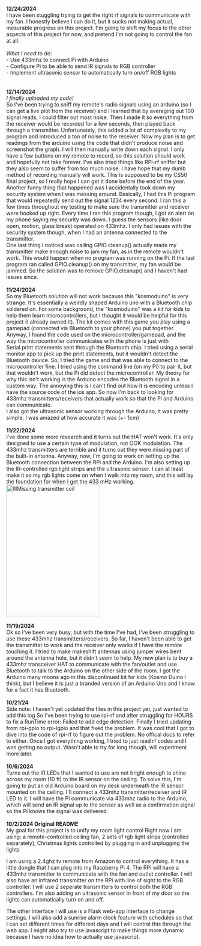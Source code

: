 **12/24/2024**  
I have been stuggling trying to get the right rf signals to communicate with my fan. I honestly believe I can do it, but it sucks not making actual, mesurable progress on this project. I'm going to shift my focus to the other aspects of this project for now, and pretend I'm not going to control the fan at all.  
<br>
_What I need to do:_  
    - Use 433mhz to connect Pi with Arduino  
    - Configure Pi to be able to send IR signals to RGB controller  
    - Implement ultrasonic sensor to automatically turn on/off RGB lights  
<br>
<br>
**12/14/2024**  
_I finally uploaded my code!_  
So I've been trying to sniff my remote's radio signals using an arduino (so I can get a live plot from the receiver) and I learned that by averaging out 100 signal reads, I could filter out most noise. Then I made it so everything from the receiver would be recorded for a few seconds, then played back through a transmitter. Unfortunately, this added a lot of complexity to my program and introduced a ton of noise to the receiver. Now my plan is to get readings from the arduino using the code that didn't produce noise and screenshot the graph. I will then manually write down each signal. I only have a few buttons on my remote to record, so this solution should work and hopefully not take forever. I've also tried things like RPi-rf sniffer but they also seem to suffer from too much noise. I have hope that my dumb method of recording manually will work. This is supposed to be my CS50 final project, so I really hope I can get it done before the end of the year.  
Another funny thing that happened was I accidentally took down my security system when I was messing around. Basically, I had this Pi program that would repeatedly send out the signal 1234 every second. I ran this a few times throughout my testing to make sure the transmitter and receiver were hooked up right. Every time I ran this program though, I got an alert on my phone saying my security was down. I guess the sensors (like door open, motion, glass break) operated on 433mhz. I only had issues with the security system though, when I had an antenna connected to the transmitter.  
One last thing I noticed was calling GPIO.cleanup() actually made my transmitter make enough noise to jam my fan, as in the remote wouldn't work. This would happen when no program was running on the Pi. If the last program ran called GPIO.cleanup() on my transmitter, my fan would be jammed. So the solution was to remove GPIO.cleanup() and I haven't had issues since.
<br>
<br>
**11/24/2024**  
So my Bluetooth solution will not work because this "kosmoduino" is very strange. It's essentially a weirdly shaped Arduino uno with a Bluetooth chip soldered on. For some background, the "kosmoduino" was a kit for kids to help them learn microcontrollers, but I thought it would be helpful for this project (I already owned it). The kit comes with this game you play using a gamepad (connected via Bluetooth to your phone) you put together. Anyway, I found the code used on the microcontroller/gamepad, and the way the microcontroller communicates with the phone is just with Serial.print statements sent through the Bluetooth chip. I tried using a serial monitor app to pick up the print statements, but it wouldn't detect the Bluetooth device. So, I tried the game and that was able to connect to the microcontroller fine. I tried using the command line (on my Pi) to pair it, but that wouldn't work, but the Pi did detect the microcontroller. My theory for why this isn't working is the Arduino encodes the Bluetooth signal in a custom way. The annoying this is I can't find out how it is encoding unless I have the source code of the ios app. So now I'm back to looking for 433mhz transmitters/receivers that actually work so that the Pi and Arduino can communicate.  
I also got the ultrasonic sensor working through the Arduino, it was pretty simple. I was amazed at how accurate it was (+- 1cm)
<br>
<br>
**11/22/2024**  
I've done some more research and it turns out the HAT won't work. It's only designed to use a certain type of modulation, not OOK modulation. The 433mhz transmitters are terrible and it turns out they were missing part of the built-in antenna. Anyway, now, I'm going to work on setting up the Bluetooth connection between the RPi and the Arduino. I'm also setting up the IR-controlled rgb light strips and the ultrasonic sensor. I can at least make it so my rgb lights come on when I walk into my room, and this will lay the foundation for when I get the 433 mHz working.
<br>
<img src="https://m.media-amazon.com/images/I/71eWTMtqWxL.jpg" alt="lllMissing transmitter coil" width="250" height="350"/>
<br>
<br>
**11/19/2024**  
Ok so I've been very busy, but with the time I've had, I've been struggling to use these 433mhz transmitters/receivers. So far, I haven't been able to get the transmitter to work and the receiver only works if I have the remote touching it. I tried to make makeshift antennas using jumper wires bent around the antenna hole, but it didn't seem to help. My new plan is to buy a 433mhz transceiver HAT to communicate with the fan/outlet and use Bluetooth to talk to the Arduino on the other side of the room. I got the Arduino many moons ago in this discontinued kit for kids (Kosmo Duino I think), but I believe it is just a branded version of an Arduino Uno and I know for a fact it has Bluetooth.
<br>
<br>
**10/21/24**  
Side note: I haven't yet updated the files in this project yet, just wanted to add this log
So I've been trying to use rpi-rf and after struggling for HOURS to fix a RunTime error: Failed to add edge detection. Finally I tried updating from rpi-gpio to rpi-lgpio and that fixed the problem. It was cool that I got to dive into the code of rpi-rf to figure out the problem. No offical docs to refer to either. Once I got everything working, I tried to just read rf codes and I was getting no output. Wasn't able to try for long though, will experiment more later.
<br>
<br>
**10/6/2024**  
Turns out the IR LEDs that I wanted to use are not bright enough to shine across my room (10 ft) to the IR sensor on the ceiling. To solve this, I'm going to put an old Arduino board on my desk underneath the IR sensor mounted on the ceiling. I'll connect a 433mhz transmitter/receiver and IR LED to it. I will have the Pi communicate via 433mhz radio to the Arduino, which will send an IR signal up to the sensor as well as a confirmation signal so the Pi knows the signal was delivered.
<br>
<br>
**10/2/2024  Original README**  
My goal for this project is to unify my room light control
Right now I am using: a remote-controlled ceiling fan, 2 sets of rgb light strips (controlled separately), Christmas lights controlled by plugging in and unplugging the lights

I am using a 2.4ghz tv remote from Amazon to control everything. It has a little dongle that I can plug into my Raspberry Pi 4. The RPi will have a 433mhz transmitter to communicate with the fan and outlet controller. I will also have an infrared transmitter on the RPi with line of sight to the RGB controller. I will use 2 seperate transmitters to control both the RGB controllers. I'm also adding an ultrasonic sensor in front of my door so the lights can automatically turn on and off.

The other interface I will use is a Flask web-app interface to change settings. I will also add a sunrise alarm clock feature with schedules so that I can set different times for different days and I will control this through the web app. I might also try to use javascript to make things more dynamic because I have no idea how to actually use javascript.

